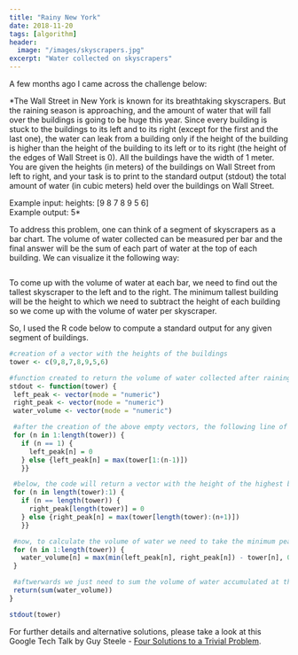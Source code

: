 ```yaml
---
title: "Rainy New York"
date: 2018-11-20
tags: [algorithm]
header:
  image: "/images/skyscrapers.jpg"
excerpt: "Water collected on skyscrapers"
---
```


A few months ago I came across the challenge below:

*The Wall Street in New York is known for its breathtaking skyscrapers. But the raining season is approaching, and the amount of water that will fall over the buildings is going to be huge this year.
Since every building is stuck to the buildings to its left and to its right (except for the first and the last one), the water can leak from a building only if the height of the building is higher than the height of the building to its left or to its right (the height of the edges of Wall Street is 0).
All the buildings have the width of 1 meter. You are given the heights (in meters) of the buildings on Wall Street from left to right, and your task is to print to the standard output (stdout) the total amount of water (in cubic meters) held over the buildings on Wall Street.

Example input: heights: [9 8 7 8 9 5 6]  
Example output: 5*

To address this problem, one can think of a segment of skyscrapers as a bar chart. The volume of water collected can be measured per bar and the final answer will be the sum of each part of water at the top of each building. We can visualize it the following way:

<img src="{{ site.url }}{{ site.baseurl }}/images/skywater.jpg" alt="">

To come up with the volume of water at each bar, we need to find out the tallest skyscraper to the left and to the right. The minimum tallest building will be the height to which we need to subtract the height of each building so we come up with the volume of water per skyscraper.


So, I used the R code below to compute a standard output for any given segment of buildings.

```r
#creation of a vector with the heights of the buildings
tower <- c(9,8,7,8,9,5,6)

#function created to return the volume of water collected after raining, given the height of each building
stdout <- function(tower) {
 left_peak <- vector(mode = "numeric")
 right_peak <- vector(mode = "numeric")
 water_volume <- vector(mode = "numeric")

 #after the creation of the above empty vectors, the following line of code will return a vector with the height of the highest building on the left hand side of each position (starting with a 0)   
 for (n in 1:length(tower)) {
   if (n == 1) {
     left_peak[n] = 0
   } else {left_peak[n] = max(tower[1:(n-1)])
   }}

 #below, the code will return a vector with the height of the highest building on the right hand side of each position (starting with a 0)   
 for (n in length(tower):1) {
   if (n == length(tower)) {
     right_peak[length(tower)] = 0
   } else {right_peak[n] = max(tower[length(tower):(n+1)])
   }}

 #now, to calculate the volume of water we need to take the minimum peak between the left and right hand sides and subtract the tower height at each position. If the tower height is higher than the minimum peak, then no water will be collected.
 for (n in 1:length(tower)) {
   water_volume[n] = max(min(left_peak[n], right_peak[n]) - tower[n], 0)
 }

 #aftwerwards we just need to sum the volume of water accumulated at the top of each building
 return(sum(water_volume))
}

stdout(tower)
```



For further details and alternative solutions, please take a look at this Google Tech Talk by Guy Steele - [Four Solutions to a Trivial Problem](https://youtu.be/ftcIcn8AmSY?t=536).
